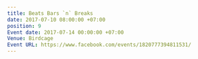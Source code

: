 ```yaml
---
title: Beats Bars `n` Breaks
date: 2017-07-10 08:00:00 +07:00
position: 9
Event date: 2017-07-14 00:00:00 +07:00
Venue: Birdcage
Event URL: https://www.facebook.com/events/1820777394811531/
---
```


